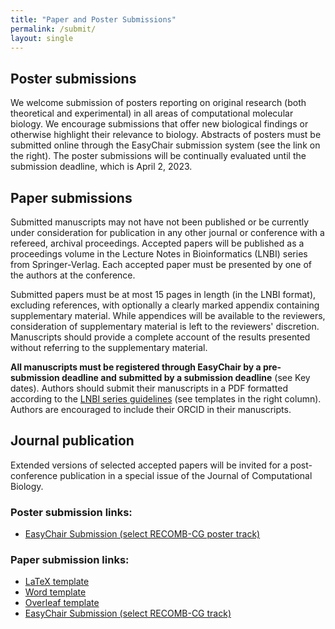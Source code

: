 ```yaml
---
title: "Paper and Poster Submissions"
permalink: /submit/
layout: single
---
```


## Poster submissions

We welcome submission of posters reporting on original research (both theoretical and experimental) in all areas of computational molecular biology. We encourage submissions that offer new biological findings or otherwise highlight their relevance to biology. Abstracts of posters must be submitted online through the EasyChair submission system (see the link on the right). The poster submissions will be continually evaluated until the submission deadline, which is April 2, 2023.

## Paper submissions

Submitted manuscripts may not have not been published or be currently under consideration for publication in any other journal or conference with a refereed, archival proceedings. Accepted papers will be published as a proceedings volume in the Lecture Notes in Bioinformatics (LNBI) series from Springer-Verlag. Each accepted paper must be presented by one of the authors at the conference.

Submitted papers must be at most 15 pages in length (in the LNBI format), excluding references, with optionally a clearly marked appendix containing supplementary material. While appendices will be available to the reviewers, consideration of supplementary material is left to the reviewers' discretion. Manuscripts should provide a complete account of the results presented without referring to the supplementary material.

**All manuscripts must be registered through EasyChair by a pre-submission deadline and submitted by a submission deadline** (see Key dates). Authors should submit their manuscripts in a PDF formatted according to the [LNBI series guidelines](https://www.springer.com/gp/computer-science/lncs/conference-proceedings-guidelines) (see templates in the right column). Authors are encouraged to include their ORCID in their manuscripts.

## Journal publication

Extended versions of selected accepted papers will be invited for a post-conference publication in a special issue of the Journal of Computational Biology.

### Poster submission links:

- [EasyChair Submission (select RECOMB-CG poster track)](https://easychair.org/)

### Paper submission links:

- [LaTeX template](https://www.springer.com/gp/computer-science/lncs/conference-proceedings-guidelines)
- [Word template](https://www.springer.com/gp/computer-science/lncs/conference-proceedings-guidelines)
- [Overleaf template](https://www.overleaf.com/)
- [EasyChair Submission (select RECOMB-CG track)](https://easychair.org/)

